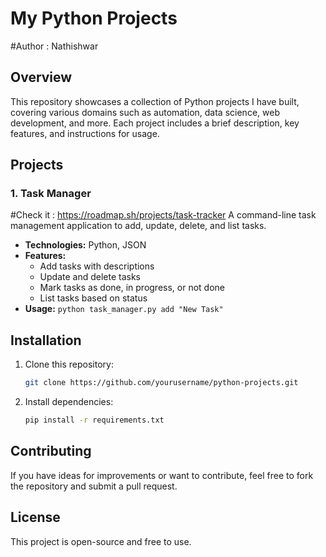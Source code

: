 # My Python Projects
#Author : Nathishwar

## Overview
This repository showcases a collection of Python projects I have built, covering various domains such as automation, data science, web development, and more. Each project includes a brief description, key features, and instructions for usage.

## Projects

### 1. Task Manager
#Check it : https://roadmap.sh/projects/task-tracker
A command-line task management application to add, update, delete, and list tasks.
- **Technologies:** Python, JSON
- **Features:**
  - Add tasks with descriptions
  - Update and delete tasks
  - Mark tasks as done, in progress, or not done
  - List tasks based on status
- **Usage:** `python task_manager.py add "New Task"`

## Installation
1. Clone this repository:
   ```sh
   git clone https://github.com/yourusername/python-projects.git
   ```
2. Install dependencies:
   ```sh
   pip install -r requirements.txt
   ```

## Contributing
If you have ideas for improvements or want to contribute, feel free to fork the repository and submit a pull request.

## License
This project is open-source and free to use.

